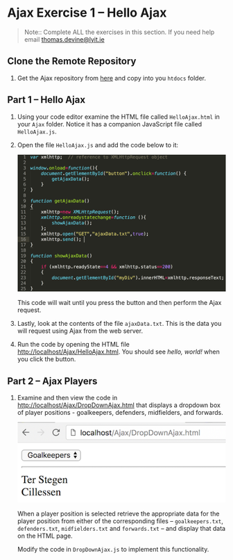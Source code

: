 # Ajax Exercise 1 – Hello Ajax
		
> Note:: Complete ALL the exercises in this section.  If you need help email thomas.devine@lyit.ie

## Clone the Remote Repository

1.	Get the Ajax repository from [here](https://github.com/noucampdotorgCSS2021/ajax/archive/main.zip) and copy into you ``htdocs`` folder.


## Part 1 – Hello Ajax

1.	Using your code editor examine the HTML file called ``HelloAjax.html`` in your ``Ajax`` folder.  Notice it has a companion JavaScript file called ``HelloAjax.js``.

1.	Open the file ``HelloAjax.js`` and add the code below to it:

	![alt text](../images/HelloAjax_js2.png "Ajax Template JS file")

	This code will wait until you press the button and then perform the Ajax request.

1.	Lastly, look at the contents of the file ``ajaxData.txt``.  This is the data you will request using Ajax from the web server.

1.	Run the code by opening the HTML file [http://localhost/Ajax/HelloAjax.html](http://localhost/Ajax/HelloAjax.html).  You should see *hello, world!* when you click the button.


## Part 2 – Ajax Players

1.	Examine and then view the code in [http://localhost/Ajax/DropDownAjax.html](http://localhost/Ajax/DropDownAjax.html) that displays a dropdown box of player positions - goalkeepers, defenders, midfielders, and forwards.

	![](../images/DropdownAjax.png)

	When a player position is selected retrieve the appropriate data for the player position from either of the corresponding files – ``goalkeepers.txt``, ``defenders.txt``, ``midfielders.txt`` and ``forwards.txt`` – and display that data on the HTML page.

	Modify the code in ``DropDownAjax.js`` to implement this functionality.

<!-- 
## Part 3 – Ajax PHP Requests

1.	Examine and then run the code in [http://localhost/Ajax/HelloAjaxAndPHP.html](http://localhost/Ajax/HelloAjaxAndPHP.html) that displays data retrieve from an Ajax request to a PHP program.

1.	Examine and then run the code in [http://localhost/Ajax/AjaxTimesTable.html](http://localhost/Ajax/AjaxTimesTable.html) that displays multiplication tables using Ajax requests to a PHP program.

	Pay particular attention to the code in ``AjaxTimesTable.js``. -->

